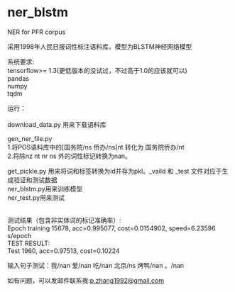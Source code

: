 # ner_blstm
NER for PFR corpus

采用1998年人民日报词性标注语料库，模型为BLSTM神经网络模型

系统要求:<br>
tensorflow>= 1.3(更低版本的没试过，不过高于1.0的应该就可以)<br>
pandas<br>
numpy<br>
tqdm<br>

运行：<br>
<br>
download_data.py 用来下载语料库<br>

gen_ner_file.py<br>
    1.将POS语料库中的[国务院/ns 侨办/ns]nt 转化为 国务院侨办/nt<br>
    2.将除nz nt nr ns 外的词性标记转换为nan。<br>

get_pickle.py 用来将词和标签转换为id并存为pkl。_vaild 和 _test 文件对应于生成验证和测试数据<br>
ner_blstm.py用来训练模型<br>
ner_test.py用来测试<br>

<br>
测试结果（包含非实体词的标记准确率）:<br>
Epoch training 15678, acc=0.995077, cost=0.0154902, speed=6.23596 s/epoch<br>
TEST RESULT:<br>
Test 1960, acc=0.97513, cost=0.10224<br>


输入句子测试：我/nan 爱/nan 吃/nan 北京/ns 烤鸭/nan 。/nan <br>


如有问题，可以发邮件联系我:p.zhang1992@gmail.com<br>
